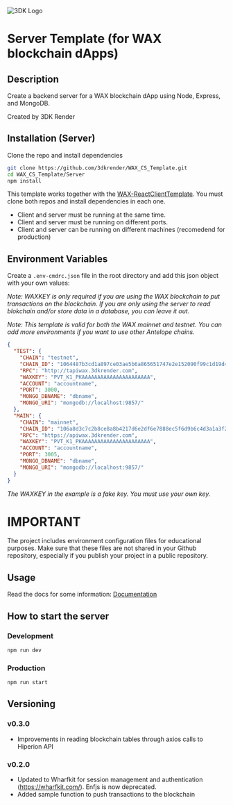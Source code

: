 ![3DK Logo](https://3dkrender.com/wp-content/uploads/2021/05/3DK_LOGO_400x120.png)

# Server Template (for WAX blockchain dApps)

## Description

Create a backend server for a WAX blockchain dApp using Node, Express, and MongoDB.

Created by 3DK Render

## Installation (Server)

Clone the repo and install dependencies

```bash
git clone https://github.com/3dkrender/WAX_CS_Template.git
cd WAX_CS_Template/Server
npm install
```

This template works together with the [WAX-ReactClientTemplate](https://github.com/3dkrender/WAX_CS_Template/tree/main/Client). You must clone both repos and install dependencies in each one.

- Client and server must be running at the same time.
- Client and server must be running on different ports.
- Client and server can be running on different machines (recomedend for production)

## Environment Variables

Create a `.env-cmdrc.json` file in the root directory and add this json object with your own values:

_Note: WAXKEY is only required if you are using the WAX blockchain to put transactions on the blockchain. If you are only using the server to read blokchain and/or store data in a database, you can leave it out._

_Note: This template is valid for both the WAX mainnet and testnet. You can add more environments if you want to use other Antelope chains._

```json
{
  "TEST": {
    "CHAIN": "testnet",
    "CHAIN_ID": "1064487b3cd1a897ce03ae5b6a865651747e2e152090f99c1d19d44e01aea5a4",
    "RPC": "http://tapiwax.3dkrender.com",
    "WAXKEY": "PVT_K1_PKAAAAAAAAAAAAAAAAAAAAAA",
    "ACCOUNT": "accountname",
    "PORT": 3000,
    "MONGO_DBNAME": "dbname",
    "MONGO_URI": "mongodb://localhost:9857/"
  },
  "MAIN": {
    "CHAIN": "mainnet",
    "CHAIN_ID": "106a8d3c7c2b8ce8a8b4217d6e2df6e7888ec5f6d9b6c4d3a1a3f2b5bea6c2aa",
    "RPC": "https://apiwax.3dkrender.com",
    "WAXKEY": "PVT_K1_PKAAAAAAAAAAAAAAAAAAAAAA",
    "ACCOUNT": "accountname",
    "PORT": 3005,
    "MONGO_DBNAME": "dbname",
    "MONGO_URI": "mongodb://localhost:9857/"
  }
}
```

_The WAXKEY in the example is a fake key. You must use your own key._

# IMPORTANT

The project includes environment configuration files for educational purposes. Make sure that these files are not shared in your Github repository, especially if you publish your project in a public repository.

## Usage

Read the docs for some information: [Documentation](./docs/README.md)

## How to start the server

### Development

```bash
npm run dev
```

### Production

```bash
npm run start
```

## Versioning

### v0.3.0

- Improvements in reading blockchain tables through axios calls to Hiperion API

### v0.2.0

- Updated to Wharfkit for session management and authentication (https://wharfkit.com/). Enfjs is now deprecated.
- Added sample function to push transactions to the blockchain



